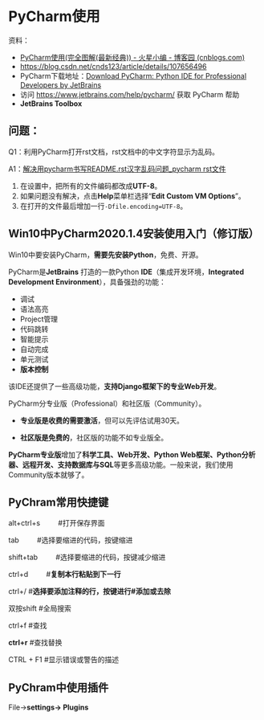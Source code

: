 # PyCharm使用

资料：

- [PyCharm使用(完全图解(最新经典)) - 火星小编 - 博客园 (cnblogs.com)](https://www.cnblogs.com/programmer-tlh/p/5733689.html)
- https://blog.csdn.net/cnds123/article/details/107656496
- PyCharm下载地址：[Download PyCharm: Python IDE for Professional Developers by JetBrains](https://www.jetbrains.com/pycharm/download/#section=windows)
- 访问 https://www.jetbrains.com/help/pycharm/ 获取 PyCharm 帮助
- **JetBrains Toolbox**

## 问题：

Q1：利用PyCharm打开rst文档，rst文档中的中文字符显示为乱码。

A1：[解决用pycharm书写README.rst汉字乱码问题_pycharm rst文件](https://blog.csdn.net/chianti_cv/article/details/125219356)

1. 在设置中，把所有的文件编码都改成**UTF-8**。
2. 如果问题没有解决，点击**Help**菜单栏选择“**Edit Custom VM Options**”。
3. 在打开的文件最后增加一行`-Dfile.encoding=UTF-8`。

## Win10中PyCharm2020.1.4安装使用入门（修订版）

Win10中要安装PyCharm，**需要先安装Python**，免费、开源。

PyCharm是**JetBrains** 打造的一款Python **IDE**（集成开发环境，**Integrated Development Environment**），具备强劲的功能： 

* 调试
* 语法高亮
* Project管理
* 代码跳转
* 智能提示
* 自动完成
* 单元测试
* **版本控制**

该IDE还提供了一些高级功能，**支持Django框架下的专业Web开发**。

PyCharm分专业版（Professional）和社区版（Community）。

* **专业版是收费的需要激活**，但可以先评估试用30天。

* **社区版是免费的**，社区版的功能不如专业版全。

**PyCharm专业版**增加了**科学工具、Web开发、Python Web框架、Python分析器、远程开发、支持数据库与SQL**等更多高级功能。一般来说，我们使用Community版本就够了。

## PyChram常用快捷键

alt+ctrl+s     　　     #打开保存界面

tab            　　    #选择要缩进的代码，按键缩进

shift+tab       　　    #选择要缩进的代码，按键减少缩进

ctrl+d        　　     #**复制本行粘贴到下一行**

ctrl+/                  #**选择要添加注释的行，按键进行#添加或去除**

双按shift              #全局搜索

ctrl+f                  #查找

**ctrl+r**                  #查找替换

CTRL + F1                     #显示错误或警告的描述

## PyChram中使用插件

File->**settings-> Plugins**
